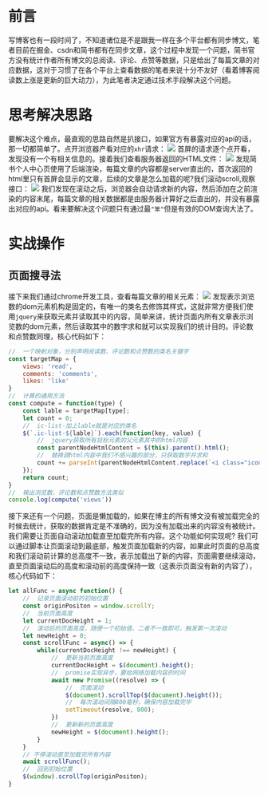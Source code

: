 # 前言
写博客也有一段时间了，不知道诸位是不是跟我一样在多个平台都有同步博文，笔者目前在掘金、csdn和简书都有在同步文章，这个过程中发现一个问题，简书官方没有统计作者所有博文的总阅读、评论、点赞等数据，只是给出了每篇文章的对应数据，这对于习惯了在各个平台上查看数据的笔者来说十分不友好（看着博客阅读数上涨是更新的巨大动力），为此笔者决定通过技术手段解决这个问题。
# 思考解决思路
要解决这个难点，最直观的思路自然是扒接口，如果官方有暴露对应的api的话，那一切都简单了。点开浏览器产看对应的`xhr`请求：
![](https://user-gold-cdn.xitu.io/2020/4/16/17180b606fa011ad?w=875&h=277&f=png&s=37703)
首屏的请求逐个点开看，发现没有一个有相关信息的。接着我们查看服务器返回的HTML文件：
![](https://user-gold-cdn.xitu.io/2020/4/16/17180ba316cbea06?w=989&h=778&f=png&s=112349)
发现简书个人中心页使用了后端渲染，每篇文章的内容都是server直出的，首次返回的html里只有首屏会显示的文章，后续的文章是怎么加载的呢?我们滚动scroll,观察接口：
![](https://user-gold-cdn.xitu.io/2020/4/16/17180c5b1cacf17e?w=987&h=712&f=png&s=94221)
我们发现在滚动之后，浏览器会自动请求新的内容，然后添加在之前渲染的内容末尾，每篇文章的相关数据都是由服务器计算好之后直出的，并没有暴露出对应的api。看来要解决这个问题只有通过最`"笨"`但是有效的DOM查询大法了。
# 实战操作
## 页面搜寻法
接下来我们通过chrome开发工具，查看每篇文章的相关元素：
![](https://user-gold-cdn.xitu.io/2020/4/16/17180d3764d5bdfc?w=1571&h=241&f=png&s=69442)
发现表示浏览数的dom元素机构是固定的，有唯一的类名去修饰其样式，这就非常方便我们使用`jquery`来获取元素并读取其中的内容，简单来讲，统计页面内所有文章表示浏览数的dom元素，然后读取其中的数字求和就可以实现我们的统计目的。评论数和点赞数同理，核心代码如下：
```js
//  一个映射对象，分别声明阅读数、评论数和点赞数的类名关键字
const targetMap = {
    views: 'read',
    comments: 'comments',
    likes: 'like'
}
//  计算的通用方法
const compute = function(type) {
    const lable = targetMap[type];
    let count = 0;
    //  ic-list-加上lable就是对应的类名
    $(`.ic-list-${lable}`).each(function(key, value) {
        //  jquery获取所有目标元素的父元素其中的html内容
        const parentNodeHtmlContent = $(this).parent().html();
        //  替换调html内容中我们不感兴趣的部分，只获取数字并求和
        count += parseInt(parentNodeHtmlContent.replace(`<i class="iconfont ic-list-${lable}"></i>`, ''));
    });
    return count;
}
//  输出浏览数，评论数和点赞数方法类似
console.log(compute('views'))
```
接下来还有一个问题，页面是懒加载的，如果在博主的所有博文没有被加载完全的时候去统计，获取的数据肯定是不准确的，因为没有加载出来的内容没有被统计。我们需要让页面自动滚动加载直至加载完所有内容。这个功能如何实现呢? 我们可以通过脚本让页面滚动到最底部，触发页面加载新的内容，如果此时页面的总高度和我们滚动前计算的总高度不一致，表示加载出了新的内容，页面需要继续滚动，直至页面滚动后的高度和滚动前的高度保持一致（这表示页面没有新的内容了），核心代码如下：
```js
let allFunc = async function() {
    //  记录页面滚动前的初始位置
    const originPositon = window.scrollY;
    //  当前页面高度
    let currentDocHeight = 1;
    //  滚动后的页面高度，随便一个初始值，二者不一致即可，触发第一次滚动
    let newHeight = 0;
    const scrollFunc = async() => {
        while(currentDocHeight !== newHeight) {
            //  更新当前页面高度
            currentDocHeight = $(document).height();
            //  promise实现异步，要给网络加载内容的时间
            await new Promise((resolve) => {
                //  页面滚动
                $(document).scrollTop($(document).height());
                //  每次滚动间隔800毫秒，确保内容加载完毕
                setTimeout(resolve, 800);
            })
            //  更新新的页面高度
            newHeight = $(document).height();
        }
    }
    // 不停滚动直至加载完所有内容
    await scrollFunc();
    //  回到初始位置
    $(window).scrollTop(originPositon);
}
```
